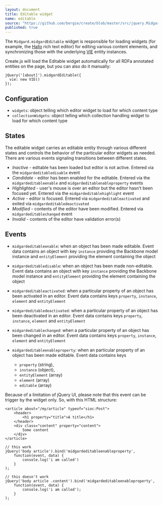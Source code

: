 ```yaml
---
layout: document
title: Editable widget
name: editable
source: "https://github.com/bergie/create/blob/master/src/jquery.Midgard.midgardEditable.js"
published: true
---
```

The `Midgard.midgardEditable` widget is responsible for loading widgets (for example, the [Hallo](http://hallojs.org) rich text editor) for editing various content elements, and synchronizing those with the underlying [VIE](http://viejs.org) entity instances.

Create.js will load the Editable widget automatically for all RDFa annotated entities on the page, but you can also do it manually:

    jQuery('[about]').midgardEditable({
      vie: new VIE()
    });

## Configuration

* `widgets`: object telling which editor widget to load for which content type
* `collectionWidgets`: object telling which collection handling widget to load for which content type

## States

The editable widget carries an editable entity through various different states and controls the behavior of the particular editor widgets as needed. There are various events signaling transitions between different states.

* _Inactive_ - editable has been loaded but editor is not active. Entered via the `midgardeditabledisable` event
* _Candidate_ - editor has been enabled for the editable. Entered via the `midgardeditableenable` and `midgardeditablenableproperty` events
* _Highlighted_ - user's mouse is over an editor but the editor hasn't been focused yet. Entered via the `midgardeditablehighlight` event
* _Active_ - editor is focused. Entered via `midgardeditableactivated` and exited via `midgardeditabledeactivated`
* _Modified_ - contents of the editor have been modified. Entered via `midgardeditablechanged` event
* _Invalid_ - contents of the editor have validation error(s)

## Events

* `midgardeditableenable`: when an object has been made editable. Event data contains an object with key `instance` providing the Backbone model instance and `entityElement` providing the element containing the object
* `midgardeditabledisable`: when an object has been made non-editable. Event data contains an object with key `instance` providing the Backbone model instance and `entityElement` providing the element containing the object
* `midgardeditableactivated`: when a particular property of an object has been activated in an editor. Event data contains keys `property`, `instance`, `element` and `entityElement`
* `midgardeditabledeactivated`: when a particular property of an object has been deactivated in an editor. Event data contains keys `property`, `instance`, `element` and `entityElement`
* `midgardeditablechanged`: when a particular property of an object has been changed in an editor. Event data contains keys `property`, `instance`, `element` and `entityElement`
* `midgardeditableenableproperty`: when an particular property of an object has been made editable. Event data contains keys

  * `property` (string),
  * `instance` (object),
  * `entityElement` (array)
  * `element` (array)
  * `editable` (array)

Because of a limitation of jQuery UI, please note that this event can be trigger by the widget only. So, with this HTML structure:

    <article about="/my/article" typeof="sioc:Post">
        <header>
            <h1 property="title">A title</h1>
        </header>
        <div class="content" property="content">
            Some content
        </div>
    </article>

    // this work
    jQuery('body article').bind('midgardeditableenableproperty',
        function(event, data) {
            console.log('i am called')
        }
    );

    // this doesn't work
    jQuery('body article .content').bind('midgardeditableenableproperty',
        function(event, data) {
            console.log('i am called');
        }
    );
